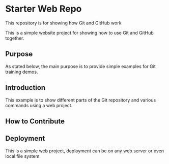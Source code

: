 # Starter Web Repo

This repository is for showing how Git and GitHub work

This is a simple website project for showing how to use Git and GitHub together.

## Purpose

As stated below, the main purpose is to
provide simple examples for Git training
demos.

## Introduction

This example is to show different parts
of the Git repository and various commands
using a web project.

## How to Contribute

## Deployment

This is a simple web project, deployment
can be on any web server or even local
file system.